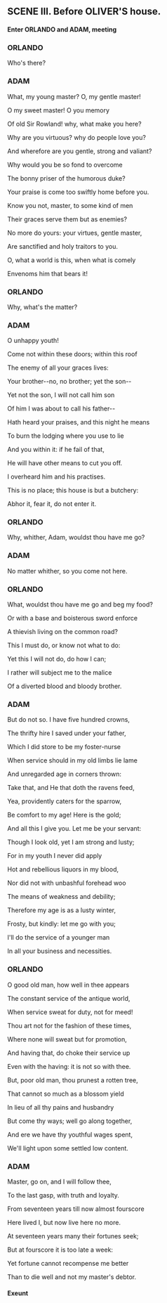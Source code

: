 ## SCENE III. Before OLIVER'S house.
#### Enter ORLANDO and ADAM, meeting
### ORLANDO
Who's there?

### ADAM
What, my young master? O, my gentle master!

O my sweet master! O you memory

Of old Sir Rowland! why, what make you here?

Why are you virtuous? why do people love you?

And wherefore are you gentle, strong and valiant?

Why would you be so fond to overcome

The bonny priser of the humorous duke?

Your praise is come too swiftly home before you.

Know you not, master, to some kind of men

Their graces serve them but as enemies?

No more do yours: your virtues, gentle master,

Are sanctified and holy traitors to you.

O, what a world is this, when what is comely

Envenoms him that bears it!

### ORLANDO
Why, what's the matter?

### ADAM
O unhappy youth!

Come not within these doors; within this roof

The enemy of all your graces lives:

Your brother--no, no brother; yet the son--

Yet not the son, I will not call him son

Of him I was about to call his father--

Hath heard your praises, and this night he means

To burn the lodging where you use to lie

And you within it: if he fail of that,

He will have other means to cut you off.

I overheard him and his practises.

This is no place; this house is but a butchery:

Abhor it, fear it, do not enter it.

### ORLANDO
Why, whither, Adam, wouldst thou have me go?

### ADAM
No matter whither, so you come not here.

### ORLANDO
What, wouldst thou have me go and beg my food?

Or with a base and boisterous sword enforce

A thievish living on the common road?

This I must do, or know not what to do:

Yet this I will not do, do how I can;

I rather will subject me to the malice

Of a diverted blood and bloody brother.

### ADAM
But do not so. I have five hundred crowns,

The thrifty hire I saved under your father,

Which I did store to be my foster-nurse

When service should in my old limbs lie lame

And unregarded age in corners thrown:

Take that, and He that doth the ravens feed,

Yea, providently caters for the sparrow,

Be comfort to my age! Here is the gold;

And all this I give you. Let me be your servant:

Though I look old, yet I am strong and lusty;

For in my youth I never did apply

Hot and rebellious liquors in my blood,

Nor did not with unbashful forehead woo

The means of weakness and debility;

Therefore my age is as a lusty winter,

Frosty, but kindly: let me go with you;

I'll do the service of a younger man

In all your business and necessities.

### ORLANDO
O good old man, how well in thee appears

The constant service of the antique world,

When service sweat for duty, not for meed!

Thou art not for the fashion of these times,

Where none will sweat but for promotion,

And having that, do choke their service up

Even with the having: it is not so with thee.

But, poor old man, thou prunest a rotten tree,

That cannot so much as a blossom yield

In lieu of all thy pains and husbandry

But come thy ways; well go along together,

And ere we have thy youthful wages spent,

We'll light upon some settled low content.

### ADAM
Master, go on, and I will follow thee,

To the last gasp, with truth and loyalty.

From seventeen years till now almost fourscore

Here lived I, but now live here no more.

At seventeen years many their fortunes seek;

But at fourscore it is too late a week:

Yet fortune cannot recompense me better

Than to die well and not my master's debtor.

#### Exeunt
